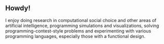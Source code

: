 ## Howdy!

<!--
**rob-legrand/rob-legrand** is a ✨ _special_ ✨ repository because its `README.md` (this file) appears on your GitHub profile.

Here are some ideas to get you started:

- 🔭 I’m currently working on ...
- 🌱 I’m currently learning ...
- 👯 I’m looking to collaborate on ...
- 🤔 I’m looking for help with ...
- 💬 Ask me about ...
- 📫 How to reach me: ...
- 😄 Pronouns: ...
- ⚡ Fun fact: ...
-->

I enjoy doing research in computational social choice and other areas of artificial intelligence,
programming simulations and visualizations,
solving programming-contest-style problems and
experimenting with various programming languages, especially those with a functional design.
